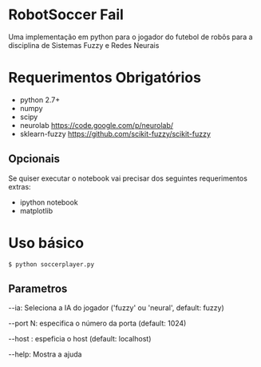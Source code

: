 # RobotSoccer Fail

Uma implementação em python para o jogador do futebol de robôs para a
disciplina de Sistemas Fuzzy e Redes Neurais

# Requerimentos Obrigatórios

- python 2.7+
- numpy
- scipy
- neurolab https://code.google.com/p/neurolab/
- sklearn-fuzzy https://github.com/scikit-fuzzy/scikit-fuzzy

## Opcionais

Se quiser executar o notebook vai precisar dos seguintes requerimentos extras:

- ipython notebook
- matplotlib


# Uso básico

```
$ python soccerplayer.py
```

## Parametros

  --ia: Seleciona a IA do jogador ('fuzzy' ou 'neural', default: fuzzy)

  --port N: especifica o número da porta (default: 1024)

  --host <host>: espeficia o host (default: localhost)

  --help: Mostra a ajuda
